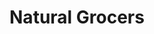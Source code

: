 ---
title: "Natural Grocers"
url: /denver/natural-grocers-green-valley-ranch-boulevard/
shop: Supermarkt
---
